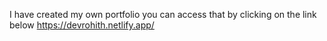I have created my own portfolio you can access that by clicking on the link below
https://devrohith.netlify.app/
